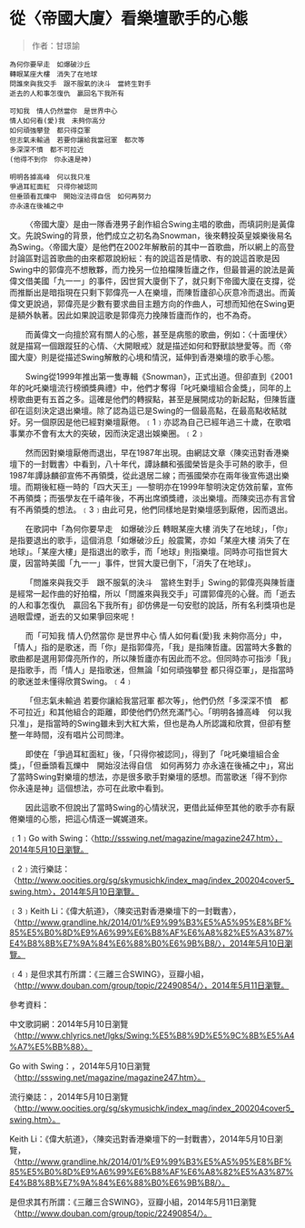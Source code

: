 # 從〈帝國大廈〉看樂壇歌手的心態
> 作者：甘璟諭

```
為何你要早走　如爆破沙丘
轉眼某座大樓　消失了在地球
問誰來與我交手　跟不服氣的決斗　當終生對手
逝去的人和事怎復仇　贏回名下我所有

可知我　情人仍然當你　是世界中心
情人如何看(愛)我　未夠你高分
如何頑強攀登　都只得亞軍
但志氣未輸過　若要你讓給我當冠軍　都次等
多深深不憤　都不可拉近
(他得不到你　你永遠是神)

明明各據高峰　何以我只准
爭過耳紅面紅　只得你被認同
但垂頭看瓦爍中　開始沒法得自信　如何再努力
亦永遠在後補之中
```
&emsp;&emsp;〈帝國大廈〉是由一隊香港男子創作組合Swing主唱的歌曲，而填詞則是黃偉文。先說Swing的背景，他們成立之初名為Snowman，後來轉投英皇娛樂後易名為Swing。〈帝國大廈〉是他們在2002年解散前的其中一首歌曲，所以網上的高登討論區對這首歌曲的由來都眾說紛紜：有的說這首是情歌、有的說這首歌是因Swing中的郭偉亮不想散夥，而力挽另一位拍檔陳哲廬之作，但最普遍的說法是黃偉文借美國「九一一」的事件，因世貿大廈倒下了，就只剩下帝國大廈在支撐，從而推斷出是暗指現在只剩下郭偉亮一人在樂壇，而陳哲廬卻心灰意冷而退出。而黃偉文更說過，郭偉亮是少數有要求曲目主題方向的作曲人，可想而知他在Swing更是額外執著。因此如果說這歌是郭偉亮力挽陳哲廬而作的，也不為奇。

&emsp;&emsp;而黃偉文一向擅於寫有關人的心態，甚至是病態的歌曲，例如：〈十面埋伏〉就是描寫一個跟蹤狂的心情、〈大開眼戒〉就是描述如何和野獸談戀愛等。而〈帝國大廈〉則是從描述Swing解散的心境和情況，延伸到香港樂壇的歌手心態。

&emsp;&emsp;Swing從1999年推出第一隻專輯《Snowman》，正式出道。但卻直到《2001年的叱吒樂壇流行榜頒獎典禮》中，他們才奪得「叱吒樂壇組合金獎」，同年的上榜歌曲更有五首之多。這確是他們的轉捩點，甚至是展開成功的新起點，但陳哲廬卻在這刻決定退出樂壇。除了認為這已是Swing的一個最高點，在最高點收結就好。另一個原因是他已經對樂壇厭倦。﹝1﹞亦認為自己已經年過三十歲，在歌唱事業亦不會有太大的突破，因而決定退出娛樂圈。﹝2﹞

&emsp;&emsp;然而因對樂壇厭倦而退出，早在1987年出現。由網誌文章〈陳奕迅對香港樂壇下的一封戰書〉中看到，八十年代，譚詠麟和張國榮皆是灸手可熱的歌手，但1987年譚詠麟卻宣佈不再領獎，從此退居二線；而張國榮亦在兩年後宣佈退出樂壇。而期後紅極一時的「四大天王」──黎明亦在1999年黎明決定仿效前輩，宣佈不再領獎；而張學友在千禧年後，不再出席頒獎禮，淡出樂壇。而陳奕迅亦有言曾有不再領獎的想法。﹝3﹞由此可見，他們同樣地是對樂壇感到厭倦，因而退出。

&emsp;&emsp;在歌詞中「為何你要早走　如爆破沙丘 轉眼某座大樓 消失了在地球」，「你」是指要退出的歌手，這個消息「如爆破沙丘」般震驚，亦如「某座大樓 消失了在地球」。「某座大樓」是指退出的歌手，而「地球」則指樂壇。同時亦可指世貿大廈，因當時美國「九一一」事件，世貿大廈已倒下，「消失了在地球」。

&emsp;&emsp;「問誰來與我交手　跟不服氣的決斗　當終生對手」Swing的郭偉亮與陳哲廬是經常一起作曲的好拍檔，所以「問誰來與我交手」可謂郭偉亮的心聲。而「逝去的人和事怎復仇　贏回名下我所有」卻仿佛是一句安慰的說話，所有名利獎項也是過眼雲煙，逝去的又如果爭回來呢！

&emsp;&emsp;而「可知我 情人仍然當你 是世界中心 情人如何看(愛)我 未夠你高分」中，「情人」指的是歌迷，而「你」是指郭偉亮，「我」是指陳哲廬。因當時大多數的歌曲都是選用郭偉亮所作的，所以陳哲廬亦有因此而不忿。但同時亦可指涉「我」是指歌手，而「情人」是指歌迷，但無論「如何頑強攀登 都只得亞軍」，是指當時的歌迷並未懂得欣賞Swing。﹝4﹞

&emsp;&emsp;「但志氣未輸過 若要你讓給我當冠軍 都次等」，他們仍然「多深深不憤　都不可拉近」和其他組合的距離，即使他們仍然充滿鬥心。「明明各據高峰　何以我只准」，是指當時的Swing雖未到大紅大紫，但也是為人所認識和欣賞，但卻有整整一年時間，沒有唱片公司問津。

&emsp;&emsp;即使在「爭過耳紅面紅」後，「只得你被認同」，得到了「叱吒樂壇組合金獎」，「但垂頭看瓦爍中　開始沒法得自信　如何再努力 亦永遠在後補之中」，寫出了當時Swing對樂壇的想法，亦是很多歌手對樂壇的感想。而當歌迷「得不到你 你永遠是神」這個想法，亦可在此歌中看到。

&emsp;&emsp;因此這歌不但說出了當時Swing的心情狀況，更借此延伸至其他的歌手亦有厭倦樂壇的心態，把這心情逐一娓娓道來。


﹝1﹞Go with Swing：〈http://ssswing.net/magazine/magazine247.htm〉，2014年5月10日瀏覽。

﹝2﹞流行樂誌：〈http://www.oocities.org/sg/skymusichk/index_mag/index_200204cover5_swing.htm〉，2014年5月10日瀏覽。

﹝3﹞Keith Li：《偉大航道》，〈陳奕迅對香港樂壇下的一封戰書〉， 〈http://www.grandline.hk/2014/01/%E9%99%B3%E5%A5%95%E8%BF%85%E5%B0%8D%E9%A6%99%E6%B8%AF%E6%A8%82%E5%A3%87%E4%B8%8B%E7%9A%84%E6%88%B0%E6%9B%B8/〉，2014年5月10日瀏覽。

﹝4﹞是但求其冇所謂：《三離三合SWING》，豆瓣小組，〈http://www.douban.com/group/topic/22490854/〉，2014年5月11日瀏覽。



參考資料：


中文歌詞網：2014年5月10日瀏覽〈http://www.chlyrics.net/lgks/Swing:%E5%B8%9D%E5%9C%8B%E5%A4%A7%E5%BB%88〉。

Go with Swing：，2014年5月10日瀏覽〈http://ssswing.net/magazine/magazine247.htm〉。

流行樂誌：，2014年5月10日瀏覽〈http://www.oocities.org/sg/skymusichk/index_mag/index_200204cover5_swing.htm〉。

Keith Li：《偉大航道》，〈陳奕迅對香港樂壇下的一封戰書〉，2014年5月10日瀏覽，〈http://www.grandline.hk/2014/01/%E9%99%B3%E5%A5%95%E8%BF%85%E5%B0%8D%E9%A6%99%E6%B8%AF%E6%A8%82%E5%A3%87%E4%B8%8B%E7%9A%84%E6%88%B0%E6%9B%B8/〉。

是但求其冇所謂：《三離三合SWING》，豆瓣小組，2014年5月11日瀏覽〈http://www.douban.com/group/topic/22490854/〉。
